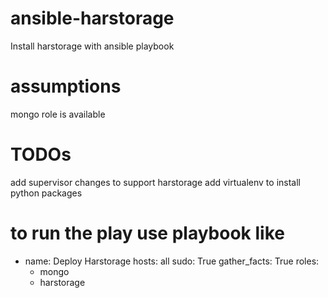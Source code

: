 # ansible-harstorage
Install harstorage with ansible playbook

# assumptions
mongo role is available

# TODOs
add supervisor changes to support harstorage
add virtualenv to install python packages

# to run the play use playbook like

- name: Deploy Harstorage
  hosts: all
  sudo: True
  gather_facts: True
  roles:
    - mongo
    - harstorage
